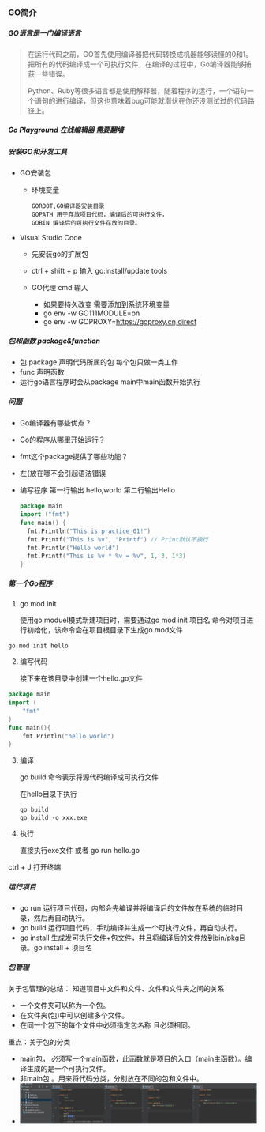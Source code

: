 ### GO简介

##### GO语言是一门编译语言

> 在运行代码之前，GO首先使用编译器把代码转换成机器能够读懂的0和1。把所有的代码编译成一个可执行文件，在编译的过程中，Go编译器能够捕获一些错误。
>
> Python、Ruby等很多语言都是使用解释器，随着程序的运行，一个语句一个语句的进行编译，但这也意味着bug可能就潜伏在你还没测试过的代码路径上。

##### Go Playground  在线编辑器 需要翻墙

##### 安装GO和开发工具

- GO安装包

  - 环境变量 

    ```
    GOROOT,GO编译器安装目录
    GOPATH 用于存放项目代码，编译后的可执行文件，
    GOBIN 编译后的可执行文件存放的目录。
    ```

    

- Visual Studio Code
  - 先安装go的扩展包
  - ctrl + shift + p 输入 go:install/update tools
  - GO代理 cmd 输入
  
    - 如果要持久改变 需要添加到系统环境变量
    - go env -w GO111MODULE=on 
    -  go env -w GOPROXY=https://goproxy.cn,direct
  

##### 包和函数  package&function

- 包 package 声明代码所属的包  每个包只做一类工作
- func 声明函数
- 运行go语言程序时会从package main中main函数开始执行

##### 问题

- Go编译器有哪些优点？

- Go的程序从哪里开始运行？

- fmt这个package提供了哪些功能？

- 左{放在哪不会引起语法错误

- 编写程序 第一行输出 hello,world 第二行输出Hello

  ```go
  package main
  import ("fmt")
  func main() {
  	fmt.Println("This is practice_01!")
  	fmt.Printf("This is %v", "Printf") // Print默认不换行
  	fmt.Println("Hello world")
  	fmt.Printf("This is %v * %v = %v", 1, 3, 1*3)
  }
  ```

##### 第一个Go程序

1. go mod init

   使用go moduel模式新建项目时，需要通过go mod init 项目名 命令对项目进行初始化，该命令会在项目根目录下生成go.mod文件

```
go mod init hello
```

2. 编写代码

   接下来在该目录中创建一个hello.go文件

```go
package main
import (
	"fmt"
)
func main(){
	fmt.Println("hello world")
}
```

3. 编译

   go build 命令表示将源代码编译成可执行文件

   在hello目录下执行

   ```
   go build
   go build -o xxx.exe	
   ```

4. 执行

   直接执行exe文件 或者 go run hello.go

ctrl + J 打开终端

##### 运行项目

- go run  运行项目代码，内部会先编译并将编译后的文件放在系统的临时目录，然后再自动执行。
- go build 运行项目代码，手动编译并生成一个可执行文件，再自动执行。
- go install 生成发可执行文件+包文件，并且将编译后的文件放到bin/pkg目录。go install + 项目名

##### 包管理

关于包管理的总结： 知道项目中文件和文件、文件和文件夹之间的关系

- 一个文件夹可以称为一个包。
- 在文件夹(包)中可以创建多个文件。
- 在同一个包下的每个文件中必须指定包名称 且必须相同。

重点：关于包的分类

-  main包， 必须写一个main函数，此函数就是项目的入口（main主函数）。编译生成的是一个可执行文件。
- 非main包 。用来将代码分类，分别放在不同的包和文件中。
- ![image-20220403092757480](picture/image-20220403092757480.png)